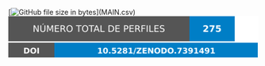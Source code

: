 [![GitHub file size in bytes](https://img.shields.io/github/size/jmrplens/mastodon_official_profiles/MAIN.csv?label=Tamaño%20base%20datos%20(MAIN.csv)&logo=MAIN.csv&style=for-the-badge)](MAIN.csv)
[![Database total profiles](.resources/information/DATABASE_PROFILES_NUM_ES.svg)](MAIN.csv)
[![DOI](.resources/information/DOI.svg)](https://zenodo.org/badge/latestdoi/569637398)
